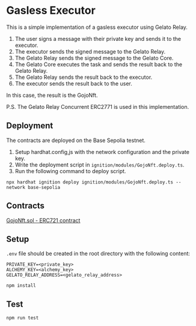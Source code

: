 # Gasless Executor

This is a simple implementation of a gasless executor using Gelato Relay.

1. The user signs a message with their private key and sends it to the executor.
2. The executor sends the signed message to the Gelato Relay.
3. The Gelato Relay sends the signed message to the Gelato Core.
4. The Gelato Core executes the task and sends the result back to the Gelato Relay.
5. The Gelato Relay sends the result back to the executor.
6. The executor sends the result back to the user.

In this case, the result is the GojoNft.

P.S. The Gelato Relay Concurrent ERC2771 is used in this implementation.

## Deployment

The contracts are deployed on the Base Sepolia testnet.

1. Setup hardhat.config,js with the network configuration and the private key.
2. Write the deployment script in `ignition/modules/GojoNft.deploy.ts`.
3. Run the following command to deploy script.

```
npx hardhat ignition deploy ignition/modules/GojoNft.deploy.ts --network base-sepolia
```

## Contracts

[GojoNft.sol - ERC721 contract](https://sepolia.basescan.org/address/0xA75392507414677a884ee7a59c4893f5526447c4)

## Setup

`.env` file should be created in the root directory with the following content:

```
PRIVATE_KEY=<private_key>
ALCHEMY_KEY=<alchemy_key>
GELATO_RELAY_ADDRESS=<gelato_relay_address>
```

```
npm install
```

## Test

```
npm run test
```
